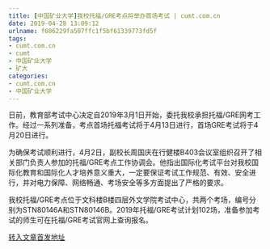 ```yaml
---
title: [中国矿业大学]我校托福/GRE考点将举办首场考试 | cumt.com.cn
date: 2019-04-28 13:09:12
urlname: f606229fa507ffc1f5bf61339773fd5f
tags: 
- cumt.com.cn
- cumt
- 中国矿业大学
- 矿大
categories:
- cumt.com.cn
- 中国矿业大学
---
```


日前，教育部考试中心决定自2019年3月1日开始，委托我校承担托福/GRE网考工作。经过一系列准备，考点首场托福考试将于4月13日进行，首场GRE考试将于4月20日进行。

为确保考试顺利进行，4月2日，副校长周国庆在行健楼B403会议室组织召开了相关部门负责人参加的托福/GRE考点工作协调会。他指出国际化考试平台对我校国际化教育和国际化人才培养意义重大，一定要保证考试工作规范、有效、安全进行，并对电力保障、网络畅通、考场安全等多方面提出了严格的要求。

我校托福/GRE考点位于文科楼B楼四层外文学院考试中心，共两个考场，编号分别为STN80146A和STN80146B。2019年托福/GRE考试计划102场，准备参加考试的师生可在托福/GRE考试官网上查询报名。

[转入文章首发地址](http://xwzx.cumt.edu.cn/e8/4b/c513a518219/page.htm)